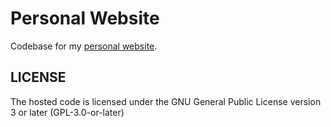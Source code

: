 # Personal Website

Codebase for my [personal website](https://www.kentdelante.com).

## LICENSE
The hosted code is licensed under the
GNU General Public License version 3 or later (GPL-3.0-or-later)

